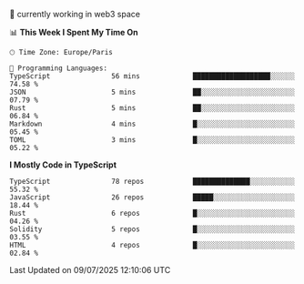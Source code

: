 🔭 currently working in web3 space

<!--START_SECTION:waka-->
📊 **This Week I Spent My Time On** 

```text
🕑︎ Time Zone: Europe/Paris

💬 Programming Languages: 
TypeScript               56 mins             ███████████████████░░░░░░   74.58 % 
JSON                     5 mins              ██░░░░░░░░░░░░░░░░░░░░░░░   07.79 % 
Rust                     5 mins              ██░░░░░░░░░░░░░░░░░░░░░░░   06.84 % 
Markdown                 4 mins              █░░░░░░░░░░░░░░░░░░░░░░░░   05.45 % 
TOML                     3 mins              █░░░░░░░░░░░░░░░░░░░░░░░░   05.22 % 
```

**I Mostly Code in TypeScript** 

```text
TypeScript               78 repos            ██████████████░░░░░░░░░░░   55.32 % 
JavaScript               26 repos            █████░░░░░░░░░░░░░░░░░░░░   18.44 % 
Rust                     6 repos             █░░░░░░░░░░░░░░░░░░░░░░░░   04.26 % 
Solidity                 5 repos             █░░░░░░░░░░░░░░░░░░░░░░░░   03.55 % 
HTML                     4 repos             █░░░░░░░░░░░░░░░░░░░░░░░░   02.84 % 
```




 Last Updated on 09/07/2025 12:10:06 UTC
<!--END_SECTION:waka-->
